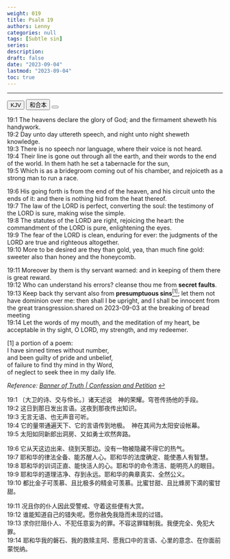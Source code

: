```yaml
---
weight: 019
title: Psalm 19
authors: Lenny
categories: null
tags: [Subtle sin]
series: 
description: 
draft: false
date: "2023-09-04"
lastmod: "2023-09-04"
toc: true
---
```


<!--more-->
---

<!-- Tab links -->

<div class="tab">
  <button class="tablinks active" onclick="tablabel(event, 'english')">KJV</button>
  <button class="tablinks" onclick="tablabel(event, 'chinese')">和合本</button>
  <button class="tablinks" onclick="tablabel(event, 'note')"></button>
</div>

<!-- Tab content -->
<div id="english" class="tabcontent" style="display:block">

19:1 The heavens declare the glory of God; and the firmament sheweth his handywork.  
19:2 Day unto day uttereth speech, and night unto night sheweth knowledge.  
19:3 There is no speech nor language, where their voice is not heard.  
19:4 Their line is gone out through all the earth, and their words to the end of the world. In them hath he set a tabernacle for the sun,  
19:5 Which is as a bridegroom coming out of his chamber, and rejoiceth as a strong man to run a race.  

19:6 His going forth is from the end of the heaven, and his circuit unto the ends of it: and there is nothing hid from the heat thereof.  
19:7 The law of the LORD is perfect, converting the soul: the testimony of the LORD is sure, making wise the simple.  
19:8 The statutes of the LORD are right, rejoicing the heart: the commandment of the LORD is pure, enlightening the eyes.  
19:9 The fear of the LORD is clean, enduring for ever: the judgments of the LORD are true and righteous altogether.  
19:10 More to be desired are they than gold, yea, than much fine gold: sweeter also than honey and the honeycomb.  

19:11 Moreover by them is thy servant warned: and in keeping of them there is great reward.  
19:12 Who can understand his errors? cleanse thou me from <b>secret faults</b>.  
19:13 Keep back thy servant also from <b>presumptuous sins</b><a id="1_ref" href = "#1"><sup>[1]</sup></a>; let them not have dominion over me: then shall I be upright, and I shall be innocent from the great transgression.<label for="19:13" class="margin-toggle sidenote-number"></label><span class="sidenote">shared on 2023-09-03 at the breaking of bread meeting</span>     
19:14 Let the words of my mouth, and the meditation of my heart, be acceptable in thy sight, O LORD, my strength, and my redeemer.   

<p id="1">[1] a portion of a poem:  
<br>I have sinned times without number,  
<br>and been guilty of pride and unbelief,  
<br>of failure to find thy mind in thy Word,  
<br>of neglect to seek thee in my daily life.  

<i>Reference: <a href = "https://banneroftruth.org/us/devotional/confession-and-petition/" target="_blank" rel="noopener noreferrer">Banner of Truth | Confession and Petition</a></i>
<a href="#1_ref">&#8617;</a></p>
</div>

<div id="chinese" class="tabcontent">

19:1 〔大卫的诗、交与伶长。〕诸天述说　神的荣耀。穹苍传扬他的手段。  
19:2 这日到那日发出言语。这夜到那夜传出知识。  
19:3 无言无语、也无声音可听。  
19:4 它的量带通遍天下、它的言语传到地极。　神在其间为太阳安设帐幕。  
19:5 太阳如同新郎出洞房、又如勇士欢然奔路。  

19:6 它从天这边出来、绕到天那边。没有一物被隐藏不得它的热气。  
19:7 耶和华的律法全备、能苏醒人心。耶和华的法度确定、能使愚人有智慧。  
19:8 耶和华的训词正直、能快活人的心。耶和华的命令清洁、能明亮人的眼目。  
19:9 耶和华的道理洁净、存到永远。耶和华的典章真实、全然公义。  
19:10 都比金子可羡慕、且比极多的精金可羡慕。比蜜甘甜、且比蜂房下滴的蜜甘甜。  

19:11 况且你的仆人因此受警戒、守着这些便有大赏。  
19:12 谁能知道自己的错失呢。愿你赦免我隐而未现的过错。  
19:13 求你拦阻仆人、不犯任意妄为的罪。不容这罪辖制我。我便完全、免犯大罪。  
19:14 耶和华我的磐石、我的救赎主阿、愿我口中的言语、心里的意念、在你面前蒙悦纳。  

</div>

<div id="note" class="tabcontent">



</div>

